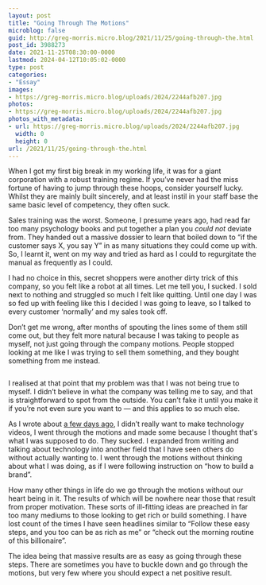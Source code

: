 ```yaml
---
layout: post
title: "Going Through The Motions"
microblog: false
guid: http://greg-morris.micro.blog/2021/11/25/going-through-the.html
post_id: 3988273
date: 2021-11-25T08:30:00-0000
lastmod: 2024-04-12T10:05:02-0000
type: post
categories:
- "Essay"
images:
- https://greg-morris.micro.blog/uploads/2024/2244afb207.jpg
photos:
- https://greg-morris.micro.blog/uploads/2024/2244afb207.jpg
photos_with_metadata:
- url: https://greg-morris.micro.blog/uploads/2024/2244afb207.jpg
  width: 0
  height: 0
url: /2021/11/25/going-through-the.html
---
```

<p>When I got my first big break in my working life, it was for a giant corporation with a robust training regime. If you’ve never had the miss fortune of having to jump through these hoops, consider yourself lucky. Whilst they are mainly built sincerely, and at least instil in your staff base the same basic level of competency, they often suck.</p><p>Sales training was the worst. Someone, I presume years ago, had read far too many psychology books and put together a plan you <em>could not</em> deviate from. They handed out a massive dossier to learn that boiled down to “if the customer says X, you say Y” in as many situations they could come up with. So, I learnt it, went on my way and tried as hard as I could to regurgitate the manual as frequently as I could.</p><p>I had no choice in this, secret shoppers were another dirty trick of this company, so you felt like a robot at all times. Let me tell you, I sucked. I sold next to nothing and struggled so much I felt like quitting. Until one day I was so fed up with feeling like this I decided I was going to leave, so I talked to every customer ‘normally’ and my sales took off.</p><p>Don’t get me wrong, after months of spouting the lines some of them still come out, but they felt more natural because I was taking to people as myself, not just going through the company motions. People stopped looking at me like I was trying to sell them something, and they bought something from me instead.</p><figure class="kg-card kg-image-card"><img src="uploads/2024/2244afb207.jpg" class="kg-image" alt loading="lazy" /></figure><p>I realised at that point that my problem was that I was not being true to myself. I didn’t believe in what the company was telling me to say, and that is straightforward to spot from the outside. You can’t fake it until you make it if you’re not even sure you want to — and this applies to so much else.</p><p>As I wrote about <a href="https://gregmorris.co.uk/blog/something-to-say/">a few days ago</a>, I didn’t really want to make technology videos, I went through the motions and made some because I thought that's what I was supposed to do. They sucked. I expanded from writing and talking about technology into another field that I have seen others do without actually wanting to. I went through the motions without thinking about what I was doing, as if I were following instruction on “how to build a brand”.</p><p>How many other things in life do we go through the motions without our heart being in it. The results of which will be nowhere near those that result from proper motivation. These sorts of ill-fitting ideas are preached in far too many mediums to those looking to get rich or build something. I have lost count of the times I have seen headlines similar to “Follow these easy steps, and you too can be as rich as me” or “check out the morning routine of this billionaire”.</p><p>The idea being that massive results are as easy as going through these steps. There are sometimes you have to buckle down and go through the motions, but very few where you should expect a net positive result.</p>
